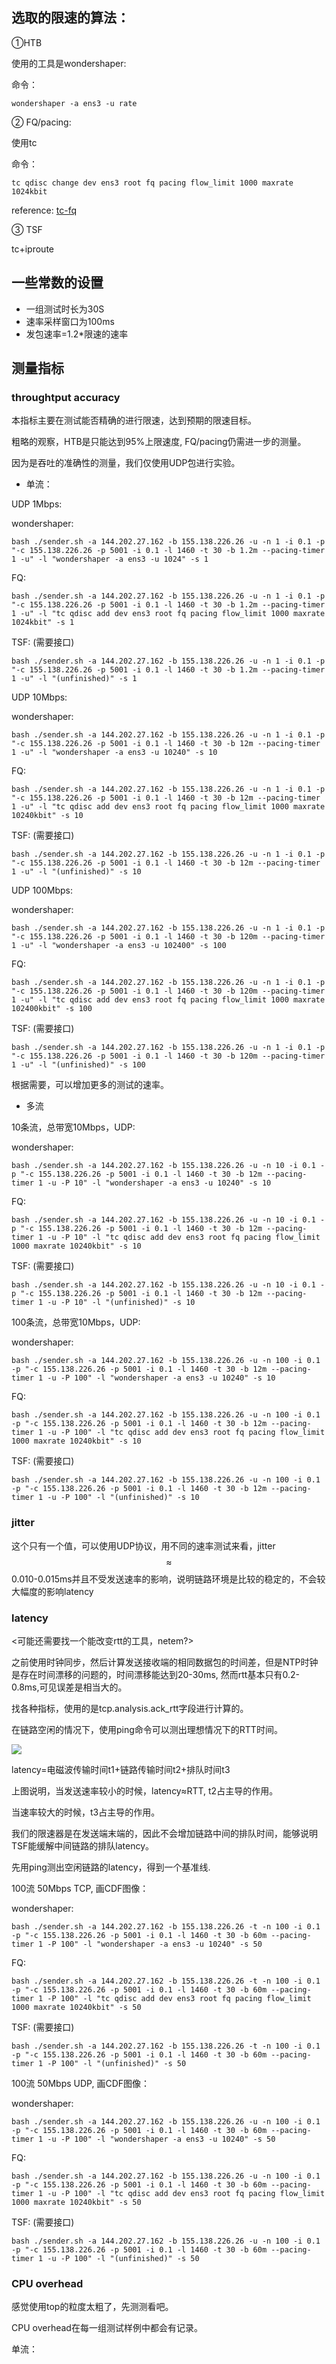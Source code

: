 ## 选取的限速的算法：

①HTB

使用的工具是wondershaper:

命令：

```
wondershaper -a ens3 -u rate
```



② FQ/pacing:

使用tc

命令：

```
tc qdisc change dev ens3 root fq pacing flow_limit 1000 maxrate 1024kbit
```

reference: [tc-fq](<http://man7.org/linux/man-pages/man8/tc-fq.8.html>)



③ TSF

tc+iproute



## 一些常数的设置

+ 一组测试时长为30S
+ 速率采样窗口为100ms
+ 发包速率=1.2*限速的速率



## 测量指标



### throughtput accuracy

本指标主要在测试能否精确的进行限速，达到预期的限速目标。

粗略的观察，HTB是只能达到95%上限速度, FQ/pacing仍需进一步的测量。

因为是吞吐的准确性的测量，我们仅使用UDP包进行实验。

+ 单流：

UDP 1Mbps:

wondershaper:

```
bash ./sender.sh -a 144.202.27.162 -b 155.138.226.26 -u -n 1 -i 0.1 -p "-c 155.138.226.26 -p 5001 -i 0.1 -l 1460 -t 30 -b 1.2m --pacing-timer 1 -u" -l "wondershaper -a ens3 -u 1024" -s 1
```

FQ:

```
bash ./sender.sh -a 144.202.27.162 -b 155.138.226.26 -u -n 1 -i 0.1 -p "-c 155.138.226.26 -p 5001 -i 0.1 -l 1460 -t 30 -b 1.2m --pacing-timer 1 -u" -l "tc qdisc add dev ens3 root fq pacing flow_limit 1000 maxrate 1024kbit" -s 1
```

TSF: (需要接口)

```
bash ./sender.sh -a 144.202.27.162 -b 155.138.226.26 -u -n 1 -i 0.1 -p "-c 155.138.226.26 -p 5001 -i 0.1 -l 1460 -t 30 -b 1.2m --pacing-timer 1 -u" -l "(unfinished)" -s 1
```



UDP 10Mbps:

wondershaper:

```
bash ./sender.sh -a 144.202.27.162 -b 155.138.226.26 -u -n 1 -i 0.1 -p "-c 155.138.226.26 -p 5001 -i 0.1 -l 1460 -t 30 -b 12m --pacing-timer 1 -u" -l "wondershaper -a ens3 -u 10240" -s 10
```

FQ:

```
bash ./sender.sh -a 144.202.27.162 -b 155.138.226.26 -u -n 1 -i 0.1 -p "-c 155.138.226.26 -p 5001 -i 0.1 -l 1460 -t 30 -b 12m --pacing-timer 1 -u" -l "tc qdisc add dev ens3 root fq pacing flow_limit 1000 maxrate 10240kbit" -s 10
```

TSF: (需要接口)

```
bash ./sender.sh -a 144.202.27.162 -b 155.138.226.26 -u -n 1 -i 0.1 -p "-c 155.138.226.26 -p 5001 -i 0.1 -l 1460 -t 30 -b 12m --pacing-timer 1 -u" -l "(unfinished)" -s 10
```



UDP 100Mbps:

wondershaper:

```
bash ./sender.sh -a 144.202.27.162 -b 155.138.226.26 -u -n 1 -i 0.1 -p "-c 155.138.226.26 -p 5001 -i 0.1 -l 1460 -t 30 -b 120m --pacing-timer 1 -u" -l "wondershaper -a ens3 -u 102400" -s 100
```

FQ:

```
bash ./sender.sh -a 144.202.27.162 -b 155.138.226.26 -u -n 1 -i 0.1 -p "-c 155.138.226.26 -p 5001 -i 0.1 -l 1460 -t 30 -b 120m --pacing-timer 1 -u" -l "tc qdisc add dev ens3 root fq pacing flow_limit 1000 maxrate 102400kbit" -s 100
```

TSF: (需要接口)

```
bash ./sender.sh -a 144.202.27.162 -b 155.138.226.26 -u -n 1 -i 0.1 -p "-c 155.138.226.26 -p 5001 -i 0.1 -l 1460 -t 30 -b 120m --pacing-timer 1 -u" -l "(unfinished)" -s 100
```

根据需要，可以增加更多的测试的速率。



+ 多流

10条流，总带宽10Mbps，UDP:

wondershaper:

```
bash ./sender.sh -a 144.202.27.162 -b 155.138.226.26 -u -n 10 -i 0.1 -p "-c 155.138.226.26 -p 5001 -i 0.1 -l 1460 -t 30 -b 12m --pacing-timer 1 -u -P 10" -l "wondershaper -a ens3 -u 10240" -s 10
```

FQ:

```
bash ./sender.sh -a 144.202.27.162 -b 155.138.226.26 -u -n 10 -i 0.1 -p "-c 155.138.226.26 -p 5001 -i 0.1 -l 1460 -t 30 -b 12m --pacing-timer 1 -u -P 10" -l "tc qdisc add dev ens3 root fq pacing flow_limit 1000 maxrate 10240kbit" -s 10
```

TSF: (需要接口)

```
bash ./sender.sh -a 144.202.27.162 -b 155.138.226.26 -u -n 10 -i 0.1 -p "-c 155.138.226.26 -p 5001 -i 0.1 -l 1460 -t 30 -b 12m --pacing-timer 1 -u -P 10" -l "(unfinished)" -s 10
```



100条流，总带宽10Mbps，UDP:

wondershaper:

```
bash ./sender.sh -a 144.202.27.162 -b 155.138.226.26 -u -n 100 -i 0.1 -p "-c 155.138.226.26 -p 5001 -i 0.1 -l 1460 -t 30 -b 12m --pacing-timer 1 -u -P 100" -l "wondershaper -a ens3 -u 10240" -s 10
```

FQ:

```
bash ./sender.sh -a 144.202.27.162 -b 155.138.226.26 -u -n 100 -i 0.1 -p "-c 155.138.226.26 -p 5001 -i 0.1 -l 1460 -t 30 -b 12m --pacing-timer 1 -u -P 100" -l "tc qdisc add dev ens3 root fq pacing flow_limit 1000 maxrate 10240kbit" -s 10
```

TSF: (需要接口)

```
bash ./sender.sh -a 144.202.27.162 -b 155.138.226.26 -u -n 100 -i 0.1 -p "-c 155.138.226.26 -p 5001 -i 0.1 -l 1460 -t 30 -b 12m --pacing-timer 1 -u -P 100" -l "(unfinished)" -s 10
```



### jitter

这个只有一个值，可以使用UDP协议，用不同的速率测试来看，jitter $$\approx $$ 0.010-0.015ms并且不受发送速率的影响，说明链路环境是比较的稳定的，不会较大幅度的影响latency



### latency

<可能还需要找一个能改变rtt的工具，netem?>

之前使用时钟同步，然后计算发送接收端的相同数据包的时间差，但是NTP时钟是存在时间漂移的问题的，时间漂移能达到20-30ms, 然而rtt基本只有0.2-0.8ms,可见误差是相当大的。

找各种指标，使用的是tcp.analysis.ack_rtt字段进行计算的。





在链路空闲的情况下，使用ping命令可以测出理想情况下的RTT时间。

![](./rtt.png)

latency=电磁波传输时间t1+链路传输时间t2+排队时间t3



上图说明，当发送速率较小的时候，latency$\approx$RTT, t2占主导的作用。

当速率较大的时候，t3占主导的作用。

我们的限速器是在发送端末端的，因此不会增加链路中间的排队时间，能够说明TSF能缓解中间链路的排队latency。



先用ping测出空闲链路的latency，得到一个基准线.

100流 50Mbps TCP, 画CDF图像：



wondershaper:

```
bash ./sender.sh -a 144.202.27.162 -b 155.138.226.26 -t -n 100 -i 0.1 -p "-c 155.138.226.26 -p 5001 -i 0.1 -l 1460 -t 30 -b 60m --pacing-timer 1 -P 100" -l "wondershaper -a ens3 -u 10240" -s 50
```

FQ:

```
bash ./sender.sh -a 144.202.27.162 -b 155.138.226.26 -t -n 100 -i 0.1 -p "-c 155.138.226.26 -p 5001 -i 0.1 -l 1460 -t 30 -b 60m --pacing-timer 1 -P 100" -l "tc qdisc add dev ens3 root fq pacing flow_limit 1000 maxrate 10240kbit" -s 50
```

TSF: (需要接口)

```
bash ./sender.sh -a 144.202.27.162 -b 155.138.226.26 -t -n 100 -i 0.1 -p "-c 155.138.226.26 -p 5001 -i 0.1 -l 1460 -t 30 -b 60m --pacing-timer 1 -P 100" -l "(unfinished)" -s 50
```



100流 50Mbps UDP, 画CDF图像：

wondershaper:

```
bash ./sender.sh -a 144.202.27.162 -b 155.138.226.26 -u -n 100 -i 0.1 -p "-c 155.138.226.26 -p 5001 -i 0.1 -l 1460 -t 30 -b 60m --pacing-timer 1 -u -P 100" -l "wondershaper -a ens3 -u 10240" -s 50
```

FQ:

```
bash ./sender.sh -a 144.202.27.162 -b 155.138.226.26 -u -n 100 -i 0.1 -p "-c 155.138.226.26 -p 5001 -i 0.1 -l 1460 -t 30 -b 60m --pacing-timer 1 -u -P 100" -l "tc qdisc add dev ens3 root fq pacing flow_limit 1000 maxrate 10240kbit" -s 50
```

TSF: (需要接口)

```
bash ./sender.sh -a 144.202.27.162 -b 155.138.226.26 -u -n 100 -i 0.1 -p "-c 155.138.226.26 -p 5001 -i 0.1 -l 1460 -t 30 -b 60m --pacing-timer 1 -u -P 100" -l "(unfinished)" -s 50
```



### CPU overhead

感觉使用top的粒度太粗了，先测测看吧。

CPU overhead在每一组测试样例中都会有记录。

单流：



